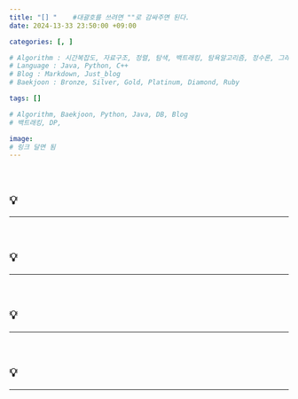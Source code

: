```yaml
---
title: "[] "	#대괄호를 쓰려면 ""로 감싸주면 된다.
date: 2024-13-33 23:50:00 +09:00

categories: [, ]

# Algorithm : 시간복잡도, 자료구조, 정렬, 탐색, 백트래킹, 탐욕알고리즘, 정수론, 그래프, 트리, 조합, 다이나믹프로그래밍
# Language : Java, Python, C++
# Blog : Markdown, Just_blog
# Baekjoon : Bronze, Silver, Gold, Platinum, Diamond, Ruby

tags: []

# Algorithm, Baekjoon, Python, Java, DB, Blog
# 백트래킹, DP, 

image: 
# 링크 달면 됨
---
```


<br/>

## 💡 

---





<br/>

## 💡 

---





<br/>

## 💡 

---





<br/>

## 💡 

---





<br/>
